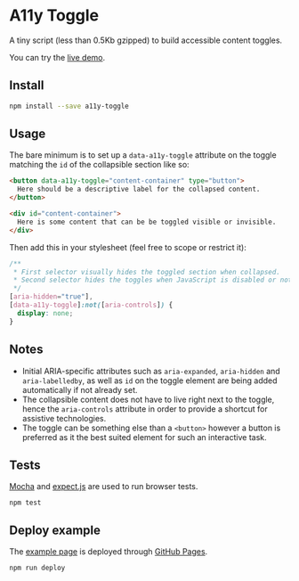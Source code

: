 # A11y Toggle

A tiny script (less than 0.5Kb gzipped) to build accessible content toggles.

You can try the [live demo](http://edenspiekermann.github.io/a11y-toggle/).


## Install

```sh
npm install --save a11y-toggle
```


## Usage

The bare minimum is to set up a `data-a11y-toggle` attribute on the toggle matching the `id` of the collapsible section like so:

```html
<button data-a11y-toggle="content-container" type="button">
  Here should be a descriptive label for the collapsed content.
</button>

<div id="content-container">
  Here is some content that can be be toggled visible or invisible.
</div>
```

Then add this in your stylesheet (feel free to scope or restrict it):

```css
/**
 * First selector visually hides the toggled section when collapsed.
 * Second selector hides the toggles when JavaScript is disabled or not loaded.
 */
[aria-hidden="true"],
[data-a11y-toggle]:not([aria-controls]) {
  display: none;
}
```

## Notes

* Initial ARIA-specific attributes such as `aria-expanded`, `aria-hidden` and `aria-labelledby`, as well as `id` on the toggle element are being added automatically if not already set.
* The collapsible content does not have to live right next to the toggle, hence the `aria-controls` attribute in order to provide a shortcut for assistive technologies.
* The toggle can be something else than a `<button>` however a button is preferred as it the best suited element for such an interactive task.


## Tests

[Mocha](https://mochajs.org/) and [expect.js](https://github.com/Automattic/expect.js) are used to run browser tests.

```
npm test
```


## Deploy example

The [example page](http://edenspiekermann.github.io/a11y-toggle/) is deployed through [GitHub Pages](https://pages.github.com/). 

```
npm run deploy
```
